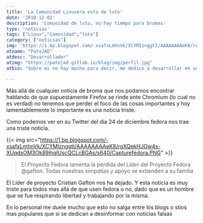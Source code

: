 ```yaml
---
title: 'La Comunidad Linuxera esta de luto'
date: '2018-12-02'
description: 'Comunidad de luto, no hay tiempo para bromas'
type: 'noticias'
tags: ["Linux","Comunidad","luto"]
category: ["noticias"]
img: 'https://1.bp.blogspot.com/-xsafxLmhnVk/XCYMIznggtI/AAAAAAAAeK8/rgXQekHJOw4s-XUqdsOM3Ok89jhqIUscQCLcBGAs/s640/Capturefedora.PNG'
atname: "PatoJAD"
atdesc: "Desarrollador"
atimg: "https://patojad.gitlab.io/blog/img/perfil.jpg"
atbio: "Sobre mi no hay mucho para decir, me dedico a desarrollar en una empresa de telecomunicaciones, utilizo linux desde el 2012 y hace años que es mi sistema operativo main. Soy una persona que busca crecer profesionalmente sin dejar de divertirse y hacer lo que me gusta. Siempre digo que cuando un proyecto sale es importate agradecer, por lo cual les recomiendo a todos leer la seccion Agreadecimientos en la cual me tome un tiempito para poder agradecer a todos y cada uno de los que hicieron posible todo esto."

---
```


Más allá de cualquier noticia de broma que nos podamos encontrar hablando de que supuestamente Firefox se rinde ante Chromium (lo cual no es verdad) no tenemos que perder el foco de las cosas importantes y hoy lamentablemente lo importante es una noticia triste.

Como podemos ver en su Twitter del dia 24 de diciembre fedora nos trae una triste noticia.

{{< img src="https://1.bp.blogspot.com/-xsafxLmhnVk/XCYMIznggtI/AAAAAAAAeK8/rgXQekHJOw4s-XUqdsOM3Ok89jhqIUscQCLcBGAs/s640/Capturefedora.PNG" >}}

> El Proyecto Fedora lamenta la pérdida del Líder del Proyecto Fedora @gafton. Todas nuestras simpatías y apoyo se extienden a su familia

El Líder de proyecto Cristian Gafton nos ha dejado. Y esta noticia es muy triste para todos mas allá de que usen fedora o no, dado que es un hombre que se fue respirando libertad y trabajando por la misma.

En lo personal me duele mucho que esto no salga entre los blogs o stios mas populares que si se dedican a desinformar con noticias falsas
